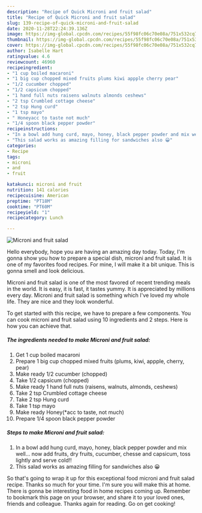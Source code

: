 ```yaml
---
description: "Recipe of Quick Microni and fruit salad"
title: "Recipe of Quick Microni and fruit salad"
slug: 139-recipe-of-quick-microni-and-fruit-salad
date: 2020-11-28T22:24:39.136Z
image: https://img-global.cpcdn.com/recipes/55f98fc06c70e08a/751x532cq70/microni-and-fruit-salad-recipe-main-photo.jpg
thumbnail: https://img-global.cpcdn.com/recipes/55f98fc06c70e08a/751x532cq70/microni-and-fruit-salad-recipe-main-photo.jpg
cover: https://img-global.cpcdn.com/recipes/55f98fc06c70e08a/751x532cq70/microni-and-fruit-salad-recipe-main-photo.jpg
author: Isabelle Hart
ratingvalue: 4.6
reviewcount: 46960
recipeingredient:
- "1 cup boiled macaroni"
- "1 big cup chopped mixed fruits plums kiwi appple cherry pear"
- "1/2 cucumber chopped"
- "1/2 capsicum chopped"
- "1 hand full nuts raisens walnuts almonds ceshews"
- "2 tsp Crumbled cottage cheese"
- "2 tsp Hung curd"
- "1 tsp mayo"
- " Honeyacc to taste not much"
- "1/4 spoon black pepper powder"
recipeinstructions:
- "In a bowl add hung curd, mayo, honey, black pepper powder and mix well... now add fruits, dry fruits, cucumber, chesse and capsicum, toss lightly and serve cold!!"
- "This salad works as amazing filling for sandwiches also 😀"
categories:
- Recipe
tags:
- microni
- and
- fruit

katakunci: microni and fruit 
nutrition: 141 calories
recipecuisine: American
preptime: "PT18M"
cooktime: "PT60M"
recipeyield: "1"
recipecategory: Lunch

---
```



![Microni and fruit salad](https://img-global.cpcdn.com/recipes/55f98fc06c70e08a/751x532cq70/microni-and-fruit-salad-recipe-main-photo.jpg)

Hello everybody, hope you are having an amazing day today. Today, I'm gonna show you how to prepare a special dish, microni and fruit salad. It is one of my favorites food recipes. For mine, I will make it a bit unique. This is gonna smell and look delicious.



Microni and fruit salad is one of the most favored of recent trending meals in the world. It is easy, it is fast, it tastes yummy. It is appreciated by millions every day. Microni and fruit salad is something which I've loved my whole life. They are nice and they look wonderful.


To get started with this recipe, we have to prepare a few components. You can cook microni and fruit salad using 10 ingredients and 2 steps. Here is how you can achieve that.

<!--inarticleads1-->

##### The ingredients needed to make Microni and fruit salad:

1. Get 1 cup boiled macaroni
1. Prepare 1 big cup chopped mixed fruits (plums, kiwi, appple, cherry, pear)
1. Make ready 1/2 cucumber (chopped)
1. Take 1/2 capsicum (chopped)
1. Make ready 1 hand full nuts (raisens, walnuts, almonds, ceshews)
1. Take 2 tsp Crumbled cottage cheese
1. Take 2 tsp Hung curd
1. Take 1 tsp mayo
1. Make ready  Honey(*acc to taste, not much)
1. Prepare 1/4 spoon black pepper powder




<!--inarticleads2-->

##### Steps to make Microni and fruit salad:

1. In a bowl add hung curd, mayo, honey, black pepper powder and mix well... now add fruits, dry fruits, cucumber, chesse and capsicum, toss lightly and serve cold!!
1. This salad works as amazing filling for sandwiches also 😀




So that's going to wrap it up for this exceptional food microni and fruit salad recipe. Thanks so much for your time. I'm sure you will make this at home. There is gonna be interesting food in home recipes coming up. Remember to bookmark this page on your browser, and share it to your loved ones, friends and colleague. Thanks again for reading. Go on get cooking!
